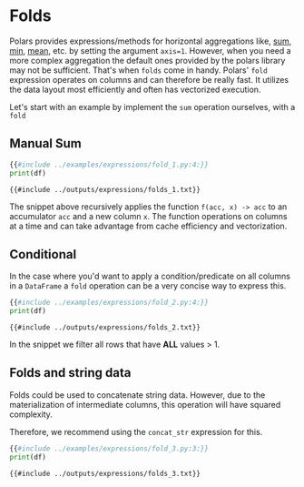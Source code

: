 # Folds

Polars provides expressions/methods for horizontal aggregations like, [sum](POLARS_PY_REF_GUIDE/polars/eager/frame/DataFrame.html#polarseagerframedataframesum),
[min](POLARS_PY_REF_GUIDE/polars/eager/frame/DataFrame.html#polarseagerframedataframemin), [mean](POLARS_PY_REF_GUIDE/polars/eager/frame/DataFrame.html#polarseagerframedataframemean), 
etc. by setting the argument `axis=1`. However, when you need a more complex aggregation the default ones provided by the 
polars library may not be sufficient. That's when `folds` come in handy. Polars' `fold` expression operates on columns and
can therefore be really fast. It utilizes the data layout most efficiently and often has vectorized execution.

Let's start with an example by implement the `sum` operation ourselves, with a `fold`

## Manual Sum

```python
{{#include ../examples/expressions/fold_1.py:4:}}
print(df)
```

```text
{{#include ../outputs/expressions/folds_1.txt}}
```

The snippet above recursively applies the function `f(acc, x) -> acc` to an accumulator `acc` and a new column `x`.
The function operations on columns at a time and can take advantage from cache efficiency and vectorization.



## Conditional
In the case where you'd want to apply a condition/predicate on all columns in a `DataFrame` a `fold` operation can be
a very concise way to express this.

```python
{{#include ../examples/expressions/fold_2.py:4:}}
print(df)
```

```text
{{#include ../outputs/expressions/folds_2.txt}}
```

In the snippet we filter all rows that have **ALL** values > 1.

## Folds and string data
Folds could be used to concatenate string data. However, due to the materialization of intermediate columns, this 
operation will have squared complexity.

Therefore, we recommend using the `concat_str` expression for this.

```python
{{#include ../examples/expressions/fold_3.py:3:}}
print(df)
```

```text
{{#include ../outputs/expressions/folds_3.txt}}
```
